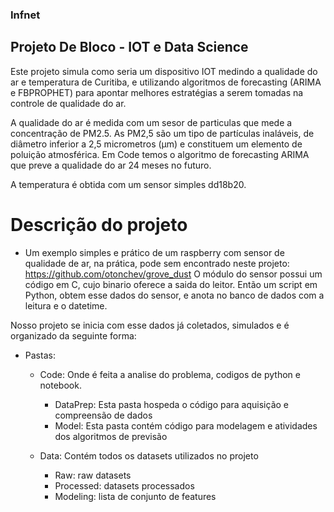 
### Infnet
## Projeto De Bloco - IOT e Data Science


Este projeto simula como seria um dispositivo IOT medindo a qualidade do ar e temperatura de Curitiba, e utilizando algoritmos de forecasting (ARIMA e FBPROPHET) para apontar melhores estratégias a serem tomadas na controle de qualidade do ar.

A qualidade do ar é medida com um sesor de particulas que mede a concentração de PM2.5.
As PM2,5 são um tipo de partículas inaláveis, de diâmetro inferior a 2,5 micrometros (µm) e constituem um elemento de poluição atmosférica.
Em Code temos o algoritmo de forecasting ARIMA que preve a qualidade do ar 24 meses no futuro.

A temperatura é obtida com um sensor simples dd18b20.



# Descrição do projeto

- Um exemplo simples e prático de um raspberry com sensor de qualidade de ar, na prática, pode sem encontrado neste projeto:
https://github.com/otonchev/grove_dust
O módulo do sensor possui um código em C, cujo binario oferece a saida do leitor.
Então um script em Python, obtem esse dados do sensor, e anota no banco de dados com a leitura e o datetime.

Nosso projeto se inicia com esse dados já coletados, simulados e é organizado da seguinte forma:

* Pastas:
  * Code: Onde é feita a analise do problema, codigos de python e notebook.
    * DataPrep: Esta pasta hospeda o código para aquisição e compreensão de dados
    * Model: Esta pasta contém código para modelagem e atividades dos algoritmos de previsão 

  * Data: Contém todos os datasets utilizados no projeto
    * Raw: raw datasets
    * Processed: datasets processados
    * Modeling: lista de conjunto de features

